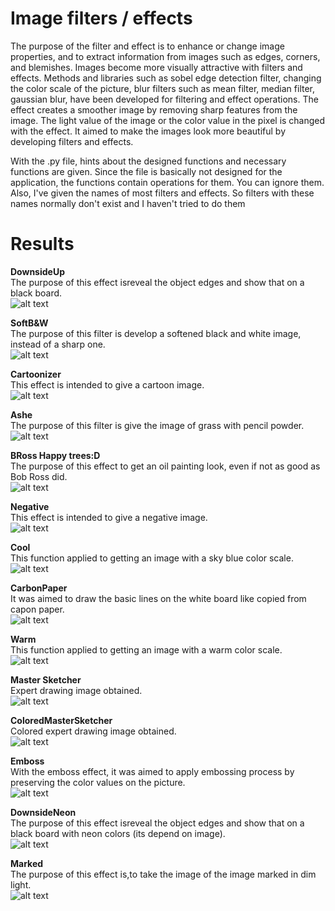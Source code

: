 # Image filters / effects
 
The purpose of the filter and effect is to enhance or change image properties, and to extract information from images such as edges, corners, and blemishes. Images become more visually attractive with filters and effects. Methods and libraries such as sobel edge detection filter, changing the color scale of the picture, blur filters such as mean filter, median filter, gaussian blur, have been developed for filtering and effect operations. The effect creates a smoother image by removing sharp features from the image. The light value of the image or the color value in the pixel is changed with the effect. It aimed to make the images look more beautiful by developing filters and effects.


With the .py file, hints about the designed functions and necessary functions are given. Since the file is basically not designed for the application, the functions contain operations for them. You can ignore them. Also, I've given the names of most filters and effects. So filters with these names normally don't exist and I haven't tried to do them

# Results

<b>DownsideUp <br></b>
The purpose of this effect isreveal the object edges and show that
on a black board.<br>
![alt text](https://github.com/bakkyn/Image-filters-effects/blob/main/results/1.png)
 
<b>SoftB&W<br></b>
The purpose of this filter is develop a softened black and white
image, instead of a sharp one.<br>
![alt text](https://github.com/bakkyn/Image-filters-effects/blob/main/results/2.png)

<b>Cartoonizer<br></b>
This effect is intended to give a cartoon image.<br>
![alt text](https://github.com/bakkyn/Image-filters-effects/blob/main/results/3.png)

<b>Ashe<br></b>
The purpose of this filter is give the image of grass with pencil powder.<br>
![alt text](https://github.com/bakkyn/Image-filters-effects/blob/main/results/4.png)

<b>BRoss Happy trees:D<br></b>
The purpose of this effect to get an oil painting look, even if not as good as Bob Ross did.<br>
![alt text](https://github.com/bakkyn/Image-filters-effects/blob/main/results/5.png)

<b>Negative<br></b>
This effect is intended to give a negative image.<br>
![alt text](https://github.com/bakkyn/Image-filters-effects/blob/main/results/6.png)

<b>Cool<br></b>
This function applied to getting an image with a sky blue color scale.<br>
![alt text](https://github.com/bakkyn/Image-filters-effects/blob/main/results/7.png)

<b>CarbonPaper<br></b>
It was aimed to draw the basic lines on the white board like copied from capon paper.<br>
![alt text](https://github.com/bakkyn/Image-filters-effects/blob/main/results/8.png)

<b>Warm<br></b>
This function applied to getting an image with a warm color scale. <br>
![alt text](https://github.com/bakkyn/Image-filters-effects/blob/main/results/9.png)

<b>Master Sketcher<br></b>
Expert drawing image obtained.<br>
![alt text](https://github.com/bakkyn/Image-filters-effects/blob/main/results/10.png)

<b>ColoredMasterSketcher<br></b>
Colored expert drawing image obtained.<br>
![alt text](https://github.com/bakkyn/Image-filters-effects/blob/main/results/11.png)

<b>Emboss<br></b>
With the emboss effect, it was aimed to apply embossing process by preserving the color values on the picture.<br>
![alt text](https://github.com/bakkyn/Image-filters-effects/blob/main/results/12.png)

<b>DownsideNeon<br></b>
The purpose of this effect isreveal the object edges and show that on a black board with neon colors (its depend on image).<br>
![alt text](https://github.com/bakkyn/Image-filters-effects/blob/main/results/13.png)

<b>Marked<br></b>
The purpose of this effect is,to take the image of the image marked in dim light.<br>
![alt text](https://github.com/bakkyn/Image-filters-effects/blob/main/results/14.png)


